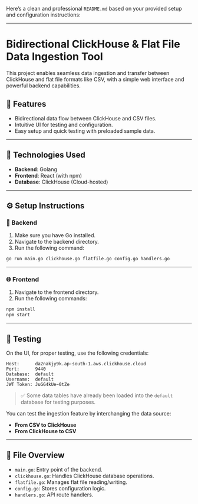 Here’s a clean and professional `README.md` based on your provided setup and configuration instructions:

---

# Bidirectional ClickHouse & Flat File Data Ingestion Tool

This project enables seamless data ingestion and transfer between ClickHouse and flat file formats like CSV, with a simple web interface and powerful backend capabilities.

## 🚀 Features

- Bidirectional data flow between ClickHouse and CSV files.
- Intuitive UI for testing and configuration.
- Easy setup and quick testing with preloaded sample data.

---

## 🧠 Technologies Used

- **Backend**: Golang
- **Frontend**: React (with npm)
- **Database**: ClickHouse (Cloud-hosted)

---

## ⚙️ Setup Instructions

### 🔧 Backend

1. Make sure you have Go installed.
2. Navigate to the backend directory.
3. Run the following command:

```bash
go run main.go clickhouse.go flatfile.go config.go handlers.go
```

---

### 🌐 Frontend

1. Navigate to the frontend directory.
2. Run the following commands:

```bash
npm install
npm start
```

---

## 🧪 Testing

On the UI, for proper testing, use the following credentials:

```
Host:      da2nakjy9k.ap-south-1.aws.clickhouse.cloud  
Port:      9440  
Database:  default  
Username:  default  
JWT Token: JuGG4kUe~0tZe
```

> ✅ Some data tables have already been loaded into the `default` database for testing purposes.

You can test the ingestion feature by interchanging the data source:
- **From CSV to ClickHouse**
- **From ClickHouse to CSV**

---

## 📂 File Overview

- `main.go`: Entry point of the backend.
- `clickhouse.go`: Handles ClickHouse database operations.
- `flatfile.go`: Manages flat file reading/writing.
- `config.go`: Stores configuration logic.
- `handlers.go`: API route handlers.
